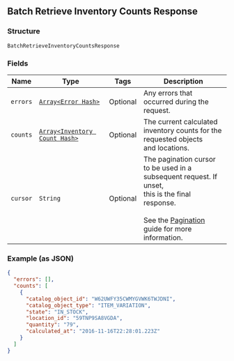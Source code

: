 ## Batch Retrieve Inventory Counts Response

### Structure

`BatchRetrieveInventoryCountsResponse`

### Fields

| Name | Type | Tags | Description |
|  --- | --- | --- | --- |
| `errors` | [`Array<Error Hash>`](/doc/models/error.md) | Optional | Any errors that occurred during the request. |
| `counts` | [`Array<Inventory Count Hash>`](/doc/models/inventory-count.md) | Optional | The current calculated inventory counts for the requested objects<br>and locations. |
| `cursor` | `String` | Optional | The pagination cursor to be used in a subsequent request. If unset,<br>this is the final response.<br><br>See the [Pagination](https://developer.squareup.com/docs/working-with-apis/pagination) guide for more information. |

### Example (as JSON)

```json
{
  "errors": [],
  "counts": [
    {
      "catalog_object_id": "W62UWFY35CWMYGVWK6TWJDNI",
      "catalog_object_type": "ITEM_VARIATION",
      "state": "IN_STOCK",
      "location_id": "59TNP9SA8VGDA",
      "quantity": "79",
      "calculated_at": "2016-11-16T22:28:01.223Z"
    }
  ]
}
```

